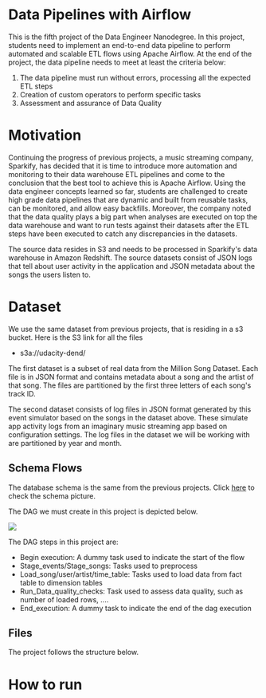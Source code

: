 # Data Pipelines with Airflow

This is the fifth project of the Data Engineer Nanodegree. In this project, students need to implement an end-to-end data pipeline to perform automated and scalable ETL flows using Apache Airflow. At the end of the project, the data pipeline needs to meet at least the criteria below:

1. The data pipeline must run without errors, processing all the expected ETL steps
2. Creation of custom operators to perform specific tasks
3. Assessment and assurance of Data Quality

# Motivation

Continuing the progress of previous projects, a music streaming company, Sparkify, has decided that it is time to introduce more automation and monitoring to their data warehouse ETL pipelines and come to the conclusion that the best tool to achieve this is Apache Airflow. Using the data engineer concepts learned so far, students are challenged to create high grade data pipelines that are dynamic and built from reusable tasks, can be monitored, and allow easy backfills. Moreover, the company noted that the data quality plays a big part when analyses are executed on top the data warehouse and want to run tests against their datasets after the ETL steps have been executed to catch any discrepancies in the datasets.

The source data resides in S3 and needs to be processed in Sparkify's data warehouse in Amazon Redshift. The source datasets consist of JSON logs that tell about user activity in the application and JSON metadata about the songs the users listen to.

# Dataset 

We use the same dataset from previous projects, that is residing in a s3 bucket. Here is the S3 link for all the files

* s3a://udacity-dend/

The first dataset is a subset of real data from the Million Song Dataset. Each file is in JSON format and contains metadata about a song and the artist of that song. The files are partitioned by the first three letters of each song's track ID.

The second dataset consists of log files in JSON format generated by this event simulator based on the songs in the dataset above. These simulate app activity logs from an imaginary music streaming app based on configuration settings. The log files in the dataset we will be working with are partitioned by year and month. 

## Schema Flows

The database schema is the same from the previous projects. Click [here](https://github.com/michelmf/data_engineer_nd/tree/master/Data_Modelling_with_PostgreSQL) to check the schema picture.

The DAG we must create in this project is depicted below. 

![](dag-example.png)

The DAG steps in this project are:

* Begin execution: A dummy task used to indicate the start of the flow
* Stage_events/Stage_songs: Tasks used to preprocess
* Load_song/user/artist/time_table: Tasks used to load data from fact table to dimension tables
* Run_Data_quality_checks: Task used to assess data quality, such as number of loaded rows, ....
* End_execution: A dummy task to indicate the end of the dag execution

## Files

The project follows the structure below.


# How to run
